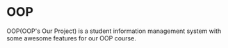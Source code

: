 OOP
===

OOP(OOP's Our Project) is a student information management system with some awesome features for our OOP course.
